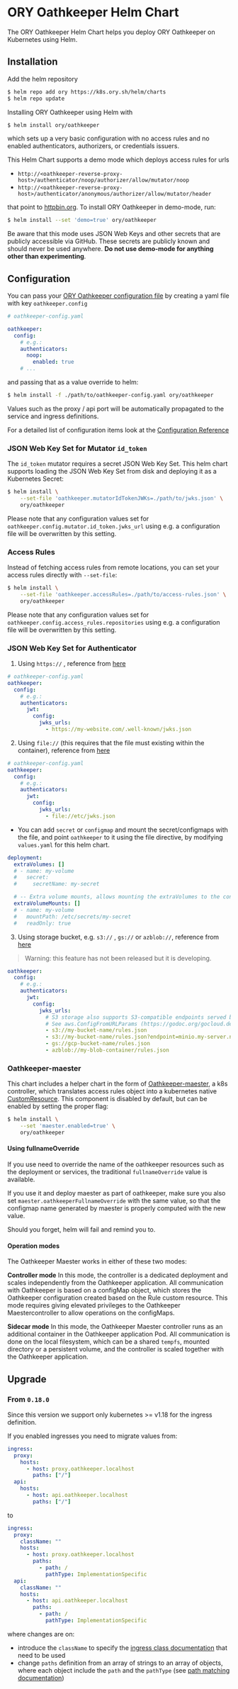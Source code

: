 # ORY Oathkeeper Helm Chart

The ORY Oathkeeper Helm Chart helps you deploy ORY Oathkeeper on Kubernetes
using Helm.

## Installation

Add the helm repository

```bash
$ helm repo add ory https://k8s.ory.sh/helm/charts
$ helm repo update
```

Installing ORY Oathkeeper using Helm with

```bash
$ helm install ory/oathkeeper
```

which sets up a very basic configuration with no access rules and no enabled
authenticators, authorizers, or credentials issuers.

This Helm Chart supports a demo mode which deploys access rules for urls

- `http://<oathkeeper-reverse-proxy-host>/authenticator/noop/authorizer/allow/mutator/noop`
- `http://<oathkeeper-reverse-proxy-host>/authenticator/anonymous/authorizer/allow/mutator/header`

that point to [httpbin.org](https://httpbin.org). To install ORY Oathkeeper in
demo-mode, run:

```bash
$ helm install --set 'demo=true' ory/oathkeeper
```

Be aware that this mode uses JSON Web Keys and other secrets that are publicly
accessible via GitHub. These secrets are publicly known and should never be used
anywhere. **Do not use demo-mode for anything other than experimenting**.

## Configuration

You can pass your
[ORY Oathkeeper configuration file](https://www.ory.sh/oathkeeper/docs/reference/configuration/)
by creating a yaml file with key `oathkeeper.config`

```yaml
# oathkeeper-config.yaml

oathkeeper:
  config:
    # e.g.:
    authenticators:
      noop:
        enabled: true
    # ...
```

and passing that as a value override to helm:

```bash
$ helm install -f ./path/to/oathkeeper-config.yaml ory/oathkeeper
```

Values such as the proxy / api port will be automatically propagated to the
service and ingress definitions.

For a detailed list of configuration items look at the
[Configuration Reference](https://www.ory.sh/docs/oathkeeper/reference/configuration)

### JSON Web Key Set for Mutator `id_token`

The `id_token` mutator requires a secret JSON Web Key Set. This helm chart
supports loading the JSON Web Key Set from disk and deploying it as a Kubernetes
Secret:

```bash
$ helm install \
    --set-file 'oathkeeper.mutatorIdTokenJWKs=./path/to/jwks.json' \
    ory/oathkeeper
```

Please note that any configuration values set for
`oathkeeper.config.mutator.id_token.jwks_url` using e.g. a configuration file
will be overwritten by this setting.

### Access Rules

Instead of fetching access rules from remote locations, you can set your access
rules directly with `--set-file`:

```bash
$ helm install \
    --set-file 'oathkeeper.accessRules=./path/to/access-rules.json' \
    ory/oathkeeper
```

Please note that any configuration values set for
`oathkeeper.config.access_rules.repositories` using e.g. a configuration file
will be overwritten by this setting.

### JSON Web Key Set for Authenticator

1. Using `https://` , reference from
   [here](https://www.ory.sh/oathkeeper/docs/reference/configuration/)

```yaml
# oathkeeper-config.yaml
oathkeeper:
  config:
    # e.g.:
    authenticators:
      jwt:
        config:
          jwks_urls:
            - https://my-website.com/.well-known/jwks.json
```

2. Using `file://` (this requires that the file must existing within the
   container), reference from
   [here](https://www.ory.sh/oathkeeper/docs/reference/configuration/)

```yaml
# oathkeeper-config.yaml
oathkeeper:
  config:
    # e.g.:
    authenticators:
      jwt:
        config:
          jwks_urls:
            - file://etc/jwks.json
```

- You can add `secret` or `configmap` and mount the secret/configmaps with the
  file, and point `oathkeeper` to it using the file directive, by modifying
  `values.yaml` for this helm chart.

```yaml
deployment:
  extraVolumes: []
  # - name: my-volume
  #   secret:
  #     secretName: my-secret

  # -- Extra volume mounts, allows mounting the extraVolumes to the container.
  extraVolumeMounts: []
  # - name: my-volume
  #   mountPath: /etc/secrets/my-secret
  #   readOnly: true
```

3. Using storage bucket, e.g. `s3://` , `gs://` or `azblob://`, reference from
   [here](https://github.com/ory/oathkeeper/blob/master/docs/docs/reference/configuration.md)

> Warning: this feature has not been released but it is developing.

```yaml
oathkeeper:
  config:
    # e.g.:
    authenticators:
      jwt:
        config:
          jwks_urls:
            # S3 storage also supports S3-compatible endpoints served by Minio or Ceph.
            # See aws.ConfigFromURLParams (https://godoc.org/gocloud.dev/aws#ConfigFromURLParams) for more details on supported URL options for S3.
            - s3://my-bucket-name/rules.json
            - s3://my-bucket-name/rules.json?endpoint=minio.my-server.net
            - gs://gcp-bucket-name/rules.json
            - azblob://my-blob-container/rules.json
```

### Oathkeeper-maester

This chart includes a helper chart in the form of
[Oathkeeper-maester](https://github.com/ory/k8s/blob/master/docs/helm/oathkeeper-maester.md),
a k8s controller, which translates access rules object into a kubernetes native
[CustomResource](https://kubernetes.io/docs/concepts/extend-kubernetes/api-extension/custom-resources/).
This component is disabled by default, but can be enabled by setting the proper
flag:

```bash
$ helm install \
    --set 'maester.enabled=true' \
    ory/oathkeeper
```

#### Using fullnameOverride

If you use need to override the name of the oathkeeper resources such as the
deployment or services, the traditional `fullnameOverride` value is available.

If you use it and deploy maester as part of oathkeeper, make sure you also set
`maester.oathkeeperFullnameOverride` with the same value, so that the configmap
name generated by maester is properly computed with the new value.

Should you forget, helm will fail and remind you to.

#### Operation modes

The Oathkeeper Maester works in either of these two modes:

**Controller mode** In this mode, the controller is a dedicated deployment and
scales independently from the Oathkeeper application. All communication with
Oathkeeper is based on a configMap object, which stores the Oathkeeper
configuration created based on the Rule custom resource. This mode requires
giving elevated privileges to the Oathkeeper Maestercontroller to allow
operations on the configMaps.

**Sidecar mode** In this mode, the Oathkeeper Maester controller runs as an
additional container in the Oathkeeper application Pod. All communication is
done on the local filesystem, which can be a shared `tempfs`, mounted directory
or a persistent volume, and the controller is scaled together with the
Oathkeeper application.

## Upgrade

### From `0.18.0`

Since this version we support only kubernetes >= v1.18 for the ingress
definition.

If you enabled ingresses you need to migrate values from:

```yaml
ingress:
  proxy:
    hosts:
      - host: proxy.oathkeeper.localhost
        paths: ["/"]
  api:
    hosts:
      - host: api.oathkeeper.localhost
        paths: ["/"]
```

to

```yaml
ingress:
  proxy:
    className: ""
    hosts:
      - host: proxy.oathkeeper.localhost
        paths:
          - path: /
            pathType: ImplementationSpecific
  api:
    className: ""
    hosts:
      - host: api.oathkeeper.localhost
        paths:
          - path: /
            pathType: ImplementationSpecific
```

where changes are on:

- introduce the `className` to specify the
  [ingress class documentation](https://kubernetes.io/blog/2020/04/02/improvements-to-the-ingress-api-in-kubernetes-1.18/#extended-configuration-with-ingress-classes)
  that need to be used
- change `paths` definition from an array of strings to an array of objects,
  where each object include the `path` and the `pathType` (see
  [path matching documentation](https://kubernetes.io/blog/2020/04/02/improvements-to-the-ingress-api-in-kubernetes-1.18/#better-path-matching-with-path-types))
